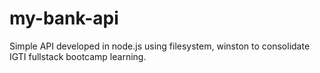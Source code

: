 # my-bank-api

Simple API developed in node.js using filesystem, winston to consolidate IGTI fullstack bootcamp learning.

